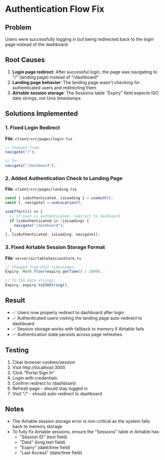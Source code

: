 # Authentication Flow Fix

## Problem
Users were successfully logging in but being redirected back to the login page instead of the dashboard.

## Root Causes
1. **Login page redirect**: After successful login, the page was navigating to "/" (landing page) instead of "/dashboard"
2. **Landing page behavior**: The landing page wasn't checking for authenticated users and redirecting them
3. **Airtable session storage**: The Sessions table "Expiry" field expects ISO date strings, not Unix timestamps

## Solutions Implemented

### 1. Fixed Login Redirect
**File**: `client/src/pages/login.tsx`
```typescript
// Changed from:
navigate("/");

// To:
navigate("/dashboard");
```

### 2. Added Authentication Check to Landing Page
**File**: `client/src/pages/landing.tsx`
```typescript
const { isAuthenticated, isLoading } = useAuth();
const [, navigate] = useLocation();

useEffect(() => {
  // If user is authenticated, redirect to dashboard
  if (isAuthenticated && !isLoading) {
    navigate("/dashboard");
  }
}, [isAuthenticated, isLoading, navigate]);
```

### 3. Fixed Airtable Session Storage Format
**File**: `server/airtableSessionStore.ts`
```typescript
// Changed from Unix timestamps:
Expiry: Math.floor(expiry.getTime() / 1000),

// To ISO date strings:
Expiry: expiry.toISOString(),
```

## Result
- ✅ Users now properly redirect to dashboard after login
- ✅ Authenticated users visiting the landing page auto-redirect to dashboard
- ✅ Session storage works with fallback to memory if Airtable fails
- ✅ Authentication state persists across page refreshes

## Testing
1. Clear browser cookies/session
2. Visit http://localhost:3000
3. Click "Portal Sign In"
4. Login with credentials
5. Confirm redirect to /dashboard
6. Refresh page - should stay logged in
7. Visit "/" - should auto-redirect to dashboard

## Notes
- The Airtable session storage error is non-critical as the system falls back to memory storage
- To fully fix Airtable sessions, ensure the "Sessions" table in Airtable has:
  - "Session ID" (text field)
  - "Data" (long text field)
  - "Expiry" (date/time field)
  - "Last Access" (date/time field)